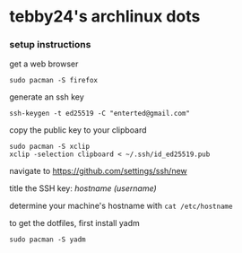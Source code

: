 # tebby24's archlinux dots

### setup instructions

get a web browser
```shell
sudo pacman -S firefox
```

generate an ssh key
```shell
ssh-keygen -t ed25519 -C "enterted@gmail.com"
```

copy the public key to your clipboard
```shell
sudo pacman -S xclip
xclip -selection clipboard < ~/.ssh/id_ed25519.pub
```
navigate to https://github.com/settings/ssh/new

title the SSH key: _hostname (username)_

determine your machine's hostname with `cat /etc/hostname`

to get the dotfiles, first install yadm
```shell
sudo pacman -S yadm
```

